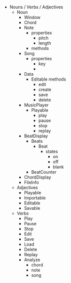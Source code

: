 - Nouns / Verbs / Adjectives
  - Noun
    - Window
    - Chord
    - Note
        - properties
            - pitch
            - length
        - methods
    - Song
        - properties
            - key
            - 
    - Data
        - Editable methods
            - edit
            - create
            - save
            - delete
    - MusicPlayer
        - Playable
            - play
            - pause
            - stop
            - replay
    - BeatDisplay
        - Beats
            - Beat
                - states
                    - on
                    - off
                    - blank
        - BeatCounter
    - ChordDisplay
    - FileInfo
  - Adjectives
    - Playable
    - Importable
    - Editable
    - Savable
  - Verbs
    - Play
    - Pause
    - Stop
    - Edit
    - Save
    - Load
    - Delete
    - Replay
    - Analyze
      - chord
      - note
      - song
